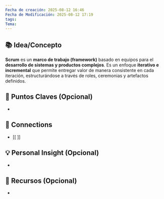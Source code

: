 ```yaml
---
Fecha de creación: 2025-08-12 16:46
Fecha de Modificación: 2025-08-12 17:19
tags: 
Tema:
---
```



## 📚 Idea/Concepto 

**Scrum** es un **marco de trabajo (framework)** basado en equipos para el **desarrollo de sistemas y productos complejos**. Es un enfoque **iterativo e incremental** que permite entregar valor de manera consistente en cada iteración, estructurándose a través de roles, ceremonias y artefactos definidos.
## 📌 Puntos Claves (Opcional)
- 

## 🔗 Connections
- [[ ]]

## 💡 Personal Insight (Opcional)
- 
## 🧾 Recursos (Opcional)
- 